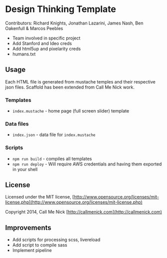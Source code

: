 # Design Thinking Template

Contributors: Richard Knights, Jonathan Lazarini, James Nash, Ben Oakenfull & Marcos Peebles

+ Team involved in specific project
+ Add Stanford and Ideo creds
+ Add html5up and pixelarity creds
+ humans.txt

## Usage

Each HTML file is generated from mustache temples and their respective json files.
Scaffold has been extended from Call Me Nick work.

### Templates

* `index.mustache` - home page (full screen slider) template

### Data files

* `index.json` - data file for `index.mustache`

### Scripts

* `npm run build` - compiles all templates
* `npm run deploy` - Will require AWS credentials and having them exported in your shell

## License

Licensed under the MIT license, [http://www.opensource.org/licenses/mit-license.php](http://www.opensource.org/licenses/mit-license.php)

Copyright 2014, Call Me Nick
[http://callmenick.com](http://callmenick.com)

## Improvements
- Add scripts for processing scss, livereload
- Add script to compile sass
- Implement pipeline